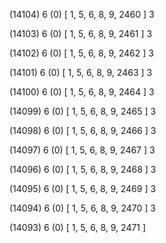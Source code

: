 (14104) 6 (0) [ 1, 5, 6, 8, 9, 2460 ] 3 


(14103) 6 (0) [ 1, 5, 6, 8, 9, 2461 ] 3 


(14102) 6 (0) [ 1, 5, 6, 8, 9, 2462 ] 3 


(14101) 6 (0) [ 1, 5, 6, 8, 9, 2463 ] 3 


(14100) 6 (0) [ 1, 5, 6, 8, 9, 2464 ] 3 


(14099) 6 (0) [ 1, 5, 6, 8, 9, 2465 ] 3 


(14098) 6 (0) [ 1, 5, 6, 8, 9, 2466 ] 3 


(14097) 6 (0) [ 1, 5, 6, 8, 9, 2467 ] 3 


(14096) 6 (0) [ 1, 5, 6, 8, 9, 2468 ] 3 


(14095) 6 (0) [ 1, 5, 6, 8, 9, 2469 ] 3 


(14094) 6 (0) [ 1, 5, 6, 8, 9, 2470 ] 3 


(14093) 6 (0) [ 1, 5, 6, 8, 9, 2471 ]  

